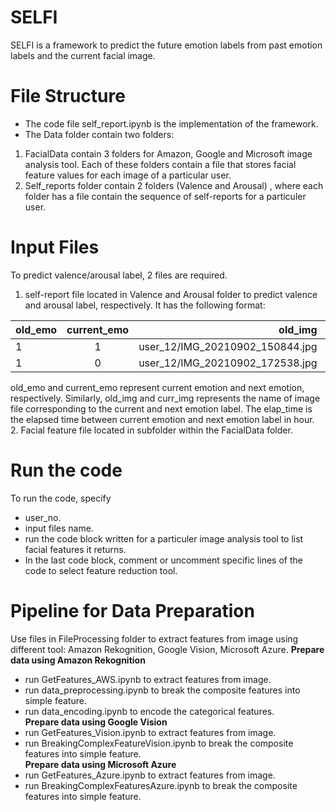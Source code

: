 # SELFI 
SELFI is a framework to predict the future emotion labels from past emotion labels and the current facial image.<br/>
# File Structure
* The code file self_report.ipynb is the implementation of the framework.<br/>
* The Data folder contain two folders: <br/>
1. FacialData contain 3 folders for Amazon, Google and Microsoft image analysis tool. Each of these folders contain a file that stores facial feature values for each image of a particular user.<br/>
2. Self_reports folder contain 2 folders (Valence and Arousal) , where each folder has a file contain the sequence of self-reports for a particuler user. <br/>  
# Input Files
To predict valence/arousal label, 2 files are required.<br/>
1. self-report file located in Valence and Arousal folder to predict valence and arousal label, respectively. It has the following format:<br/>

|old_emo|current_emo|old_img|curr_img|elap_time|
|-------|:-----------:|-------:|--------:|---------|
|1	|1	|user_12/IMG_20210902_150844.jpg|	user_12/IMG_20210902_172538.jpg|	2.28154166666667|
|1	|0	|user_12/IMG_20210902_172538.jpg|	user_12/IMG_20210902_194304.jpg|	2.29043722222222|

old_emo and current_emo represent current emotion and next emotion, respectively. Similarly, old_img and curr_img represents the name of image file corresponding to the current and next emotion label. The elap_time is the elapsed time between current emotion and next emotion label in hour.<br/>
2. Facial feature file located in subfolder within the FacialData folder. <br/>
# Run the code
To run the code, specify
* user_no. 
* input files name.
* run the code block written for a particuler image analysis tool to list facial features it returns.
* In the last code block, comment or uncomment specific lines of the code to select feature reduction tool.
# Pipeline for Data Preparation
Use files in FileProcessing folder to extract features from image using different tool: Amazon Rekognition, Google Vision, Microsoft Azure. 
**Prepare data using Amazon Rekognition** <br/>
* run GetFeatures_AWS.ipynb to extract features from image. <br/>
* run data_preprocessing.ipynb to break the composite features into simple feature.<br/>
* run data_encoding.ipynb to encode the categorical features. <br/>
**Prepare data using Google Vision** <br/>
* run GetFeatures_Vision.ipynb to extract features from image. <br/>
* run BreakingComplexFeatureVision.ipynb to break the composite features into simple feature. <br/>
**Prepare data using Microsoft Azure** <br/>
* run GetFeatures_Azure.ipynb to extract features from image. <br/>
* run BreakingComplexFeaturesAzure.ipynb to break the composite features into simple feature.<br/>

